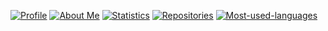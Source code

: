 <a href="https://github.com/asel71541"><img src="https://pasf.vercel.app/api/profile?Username=fkfkfkfkfkfkfkfkfkfkfkfkfkfkfkfk&ext=svg" alt="Profile"/></a>
<a href="https://github.com/asel71541"><img src="https://pasf.vercel.app/api/about?about=17%20year%20old%20developer%20from%20Slovakia%20with%20a%20field%20of%20focus%20in%20instruction%20sets,%20low-level%20interfaces,%20Windows%20internals%20and%20system%20programming&ext=svg" alt="About Me"/></a>
<a href="https://github.com/asel71541"><img src="https://pasf.vercel.app/api/data?Username=fkfkfkfkfkfkfkfkfkfkfkfkfkfkfkfk&ext=svg" alt="Statistics"/></a>
<a href="https://github.com/asel71541?tab=repositories"><img src="https://pasf.vercel.app/api/repos?Username=fkfkfkfkfkfkfkfkfkfkfkfkfkfkfkfk&ext=svg" alt="Repositories"/></a>
<a href="https://github.com/asel71541?tab=repositories"><img src="https://pasf.vercel.app/api/langs?Username=fkfkfkfkfkfkfkfkfkfkfkfkfkfkfkfk&ext=svg" alt="Most-used-languages"/></a>

